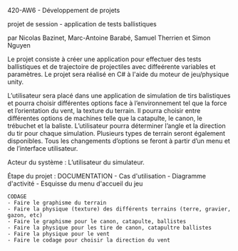 420-AW6 - Développement de projets

projet de session - application de tests ballistiques

par Nicolas Bazinet, Marc-Antoine Barabé, Samuel Therrien et Simon Nguyen

Le projet consiste à créer une application pour effectuer des tests ballistiques
et de trajectoire de projectiles avec diffeérente variables et paramètres. Le projet
sera réalisé en C# à l'aide du moteur de jeu/physique unity.

L’utilisateur sera placé dans une application de simulation de tirs balistiques 
et pourra choisir différentes options face à l’environnement tel que la force et 
l’orientation du vent, la texture du terrain. Il pourra choisir entre différentes 
options de machines telle que la catapulte, le canon, le trébuchet et la baliste. 
L’utilisateur pourra déterminer l’angle et la direction du tir pour chaque simulation. 
Plusieurs types de terrain seront également disponibles. Tous les changements d’options 
se feront à partir d’un menu et de l’interface utilisateur. 

Acteur du système : L’utilisateur du simulateur.


Étape du projet :
	DOCUMENTATION
	- Cas d'utilisation
	- Diagramme d'activité
	- Esquisse du menu d'accueil du jeu
	

	CODAGE
	- Faire le graphisme du terrain
	- Faire la physique (texture) des différents terrains (terre, gravier, gazon, etc)
	- Faire le graphisme pour le canon, catapulte, ballistes
	- Faire la physique pour les tire de canon, catapultre ballistes
	- Faire la physique pour le vent
	- Faire le codage pour choisir la direction du vent
